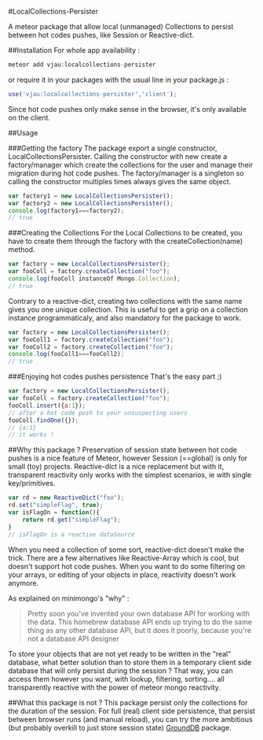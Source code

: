 #LocalCollections-Persister

A meteor package that allow local (unmanaged) Collections to persist between hot codes pushes, like Session or Reactive-dict.

##Installation
For whole app availability : 

```js
meteor add vjau:localcollections-persister
```

or require it in your packages with the usual line in your package.js :

```js
use('vjau:localcollections-persister','client');
```

Since hot code pushes only make sense in the browser, it's only available on the client.

##Usage

###Getting the factory
The package export a single constructor, LocalCollectionsPersister.
Calling the constructor with new create a factory/manager  which create the collections for the user and manage their migration during hot code pushes.
The factory/manager is a singleton so calling the constructor multiples times always gives the same object.

```js
var factory1 = new LocalCollectionsPersister();
var factory2 = new LocalCollectionsPersister();
console.log(factory1===factory2);
// true
```

###Creating the Collections
For the Local Collections to be created, you have to create them through the factory with the createCollection(name) method.

```js
var factory = new LocalCollectionsPersister();
var fooColl = factory.createCollection("foo");
console.log(fooColl instanceOf Mongo.Collection);
// true
```
Contrary to a reactive-dict, creating two collections with the same name gives you one unique collection. This is useful to get a grip on a collection instance programmaticaly, and also mandatory for the package to work.

```js
var factory = new LocalCollectionsPersister();
var fooColl1 = factory.createCollection("foo");
var fooColl2 = factory.createCollection("foo");
console.log(fooColl1===fooColl2);
// true
```

###Enjoying hot codes pushes persistence
That's the easy part ;)

```js
var factory = new LocalCollectionsPersister();
var fooColl = factory.createCollection("foo");
fooColl.insert({a:1});
// after a hot code push to your unsuspecting users
fooColl.findOne({});
// {a:1}
// it works !
```

##Why this package ?
Preservation of session state between hot code pushes is a nice feature of Meteor, however Session (==global) is only for small (toy) projects. Reactive-dict is a nice replacement but with it, transparent reactivity only works with the simplest scenarios, ie with single key/primitives.

```js
var rd = new ReactiveDict("foo");
rd.set("simpleFlag", true);
var isFlagOn = function(){
	return rd.get("simpleFlag");
}
// isFlagOn is a reactive dataSource
```

When you need a collection of some sort, reactive-dict doesn't make the trick.
There are a few alternatives like Reactive-Array which is cool, but doesn't support hot code pushes. When you want to do some filtering on your arrays, or editing of your objects in place,  reactivity doesn't work anymore.

As explained on minimongo's "why" :
>	Pretty soon you've invented your own database API for working with the data.
>	This homebrew database API ends up trying to do the same thing as any other database API, but it does it poorly, because you're not a database API designer

To store your objects that are not yet ready to be written in the "real" database, what better solution than to store them in a temporary client side database that will only persist during the session ? That way, you can access them however you want, with lookup, filtering, sorting.... all transparently reactive with the power of meteor mongo reactivity.

##What this package is not ?
This package persist only the collections for the duration of the session. For full (real)  client side persistence, that persist between browser runs (and manual reload), you can try the more ambitious (but probably overkill to just store session state) [GroundDB](https://github.com/GroundMeteor/db)  package.

